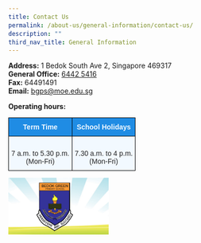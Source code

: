 ```yaml
---
title: Contact Us
permalink: /about-us/general-information/contact-us/
description: ""
third_nav_title: General Information
---
```

**Address:** 1 Bedok South Ave 2, Singapore 469317 <br>
**General Office:** [6442 5416](https://www.google.com/search?q=bedok+green+primary+school&rlz=1C1GCEA_enSG824SG824&oq=bedok+green&aqs=chrome.2.0j69i57j0l3j69i60l3.6298j0j7&sourceid=chrome&ie=UTF-8#) <br>
**Fax:** 64491491 <br>
**Email:** [bgps@moe.edu.sg](mailto:bgps@moe.edu.sg)

**Operating hours:**

<style type="text/css">
.tg  {border-collapse:collapse;border-spacing:0;}
.tg td{border-color:black;border-style:solid;border-width:1px;font-family:Arial, sans-serif;font-size:14px;
  overflow:hidden;padding:10px 5px;word-break:normal;}
.tg th{border-color:black;border-style:solid;border-width:1px;font-family:Arial, sans-serif;font-size:14px;
  font-weight:normal;overflow:hidden;padding:10px 5px;word-break:normal;}
.tg .tg-da8v{background-color:#F2F9FF;color:#222;text-align:center;vertical-align:top}
.tg .tg-a5i5{background-color:#1F8CE4;color:#F2F9FF;font-weight:bold;text-align:center;vertical-align:top}
</style>
<table class="tg">
<thead>
  <tr>
    <th class="tg-a5i5">Term Time</th>
    <th class="tg-a5i5">School Holidays</th>
  </tr>
</thead>
<tbody>
  <tr>
    <td class="tg-da8v"><br>7 a.m. to 5.30 p.m.<br> (Mon-Fri) <br></td>
    <td class="tg-da8v"><br>7.30 a.m. to 4 p.m.<br> (Mon-Fri) </td>
  </tr>
</tbody>
</table>

<img src="/images/Slide1.png"  
style="width:40%">